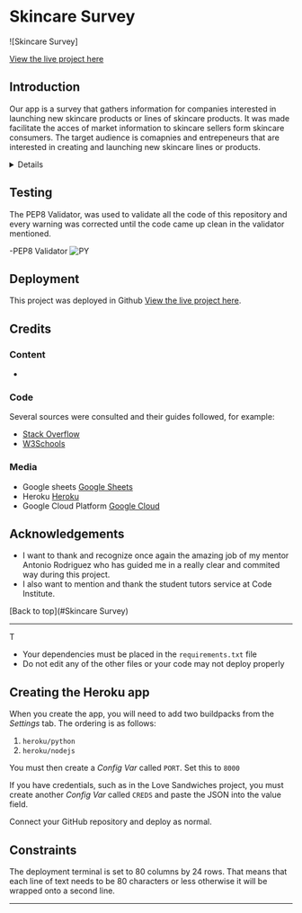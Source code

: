 # Skincare Survey


![Skincare Survey]

[View the live project here](https://lukyhet.github.io/Project_three/)

## Introduction

Our app is a survey that gathers information for companies interested in launching new skincare products or lines of skincare products. It was made facilitate the acces of market information to skincare sellers form skincare consumers. The target audience is comapnies and entrepeneurs that are interested in creating and launching new skincare lines or products.

<details>


Skincare Survey app is a tool created for comercial purposes. It has ten different questions about the skincare habits and preferences of a target skincare consumer group

This Trivia was made as the second milestone project to achieve the Diploma in Software Development at the Code Institute. 

The purpose of this project is the application of a survey that gathers information and gives results obtained through 10 questions about skincare preferences and habits. The main goal is to build an app/back end site that responds to the users' actions, allowing the user to analize the data and use it for their comercial goals.


## UX
###  User Demographic
The user for this website is: 

- Companies or etrepeneurs that want to create and sell new skincare products to young and adult skincare consumers. The consumers are people who has a skincare concern and who are interested in purchasing new skincare products to tackle their skincare problems. 


#### User Goals

- To apply a survey/research aimed to gather information in order tht will help the client/user to define what skincare product would be best to create and sell according to the preferences of the potential consumers. 
- Have an efficient and concise instrument (survey) to apply.
- Have clear results and data to work with.


## Features 

This is a back end application made using python. 

The app that displays ten different questions about skincare habits and preferences, some of them offer answer options and others are simple yes or no questions. The client/user can use the app both for applying the survey meaning collecting the data, and producing the results. The app can both read the information from the base google sheets skincare_survey document and write on it, updating it form the app.

The app has some questions that offer several options of answers, in the case of a tie the app can report it in the results, showing for example the two or three most prefered skincare products.


#### Wireframes
  

- This project is a back end app and it does not involve aesthetic design, the blueprints of the project or initial work was done by creating the questions and answer options that would collect the specific data to offer valuable results for clients interested in launching a successful new skincare product.


## Debugging

Some of the problems detected by gitpod have to do with non fatal errors like long lines of code that are related to the lenght of the questions and answer options.

A bug related to printing a result in case of a tie instead of a blanck space was detected and fixed by including lines of code that would print if the options are equal in value (==) and stil mayor than other options (>=).

`if (acids_list_len == serum_list_len) and (acids_list_len == moisturizer_list_len):
        print('All products sold equally')
    else:
        print('Most selling product is %s' % most_common)`

Other kind of bugs that was about defining functions. It was necessary to double check on the correct definition of functions.


### Features to Implement in the future

- **Recommendations**

     - We would like to include an option in the app that would process the results and come with recommended options for skincare products.
     

## Main Languages Used

- [HTML5](https://en.wikipedia.org/wiki/HTML5 "Link to HTML Wikipedia") provided by the CI template for this project.
- [JS](https://en.wikipedia.org/wiki/JavaScript "Link to JS Wikipedia") provided by the CI template for this project.
- [PY](https://en.wikipedia.org/wiki/Python_(programming_language) "Link to PY Wikipedia")


### Frameworks, Libraries & Programs Used

- [GitPod](https://gitpod.io/ "Link to GitPod homepage")
     - GitPod was as workspace for writing code,
- [GitHub](https://github.com/ "Link to GitHub")
     - GitHub is being used to store this repository.



</details>


## Testing


The PEP8 Validator, was used to validate all the code of this repository and every warning was corrected until the code came up clean in the validator mentioned.

-PEP8 Validator ![PY](http://pep8online.com/checkresult)



## Deployment

This project was deployed in Github [View the live project here](https://lukyhet.github.io/Repository-Two/).

    
## Credits 

### Content

- 

### Code 

Several sources were consulted and their guides followed, for example:

- [Stack Overflow](https://stackoverflow.com/ "Link to Stack Overflow page")
- [W3Schools](https://www.w3schools.com/ "Link to W3Schools page") 

### Media

- Google sheets [Google Sheets](https://docs.google.com/spreadsheets/u/0/ "Link to Google Sheets") 
- Heroku [Heroku](https://id.heroku.com/login "Link to Heroku")
- Google Cloud Platform [Google Cloud](https://console.cloud.google.com/home/dashboard?project=skincaresurvey "Link to Google Cloud Platform")


## Acknowledgements

- I want to thank and recognize once again the amazing job of my mentor Antonio Rodriguez who has guided me in a really clear and commited way during this project. 
- I also want to mention and thank the student tutors service at Code Institute.


[Back to top](#Skincare Survey)

***



T
* Your dependencies must be placed in the `requirements.txt` file
* Do not edit any of the other files or your code may not deploy properly

## Creating the Heroku app

When you create the app, you will need to add two buildpacks from the _Settings_ tab. The ordering is as follows:

1. `heroku/python`
2. `heroku/nodejs`

You must then create a _Config Var_ called `PORT`. Set this to `8000`

If you have credentials, such as in the Love Sandwiches project, you must create another _Config Var_ called `CREDS` and paste the JSON into the value field.

Connect your GitHub repository and deploy as normal.

## Constraints

The deployment terminal is set to 80 columns by 24 rows. That means that each line of text needs to be 80 characters or less otherwise it will be wrapped onto a second line.

-----